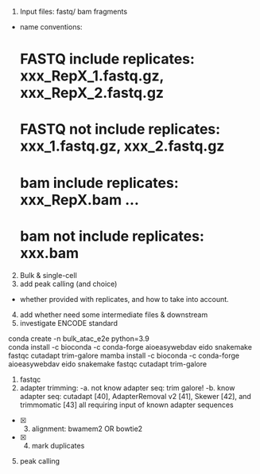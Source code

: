 1. Input files: fastq/ bam fragments
- name conventions:
    # FASTQ include replicates: xxx_RepX_1.fastq.gz, xxx_RepX_2.fastq.gz
    # FASTQ not include replicates: xxx_1.fastq.gz, xxx_2.fastq.gz
    # bam include replicates: xxx_RepX.bam ...
    # bam not include replicates: xxx.bam
2. Bulk & single-cell
3. add peak calling (and choice)
 - whether provided with replicates, and how to take into account.
4. add whether need some intermediate files & downstream
5. investigate ENCODE standard



conda create -n bulk_atac_e2e python=3.9    
conda install -c bioconda -c conda-forge aioeasywebdav eido snakemake fastqc cutadapt trim-galore
mamba install -c bioconda -c conda-forge aioeasywebdav eido snakemake fastqc cutadapt trim-galore


1. fastqc
2. adapter trimming:
    -a. not know adapter seq: trim galore!
    -b. know adapter seq: cutadapt [40], AdapterRemoval v2 [41], Skewer [42], and trimmomatic [43] all requiring input of known adapter sequences
-[x] 3. alignment: bwamem2 OR bowtie2
-[x] 4. mark duplicates
5. peak calling

<!-- 
scRNA-seq
GWAS
pheWAS
variant call
eQTL
TCGA
1000 Genome project
NCBI
Cosmic
ClinVar
UK Biobank
TCGA
dbSNP
OMIM
GTEx -->